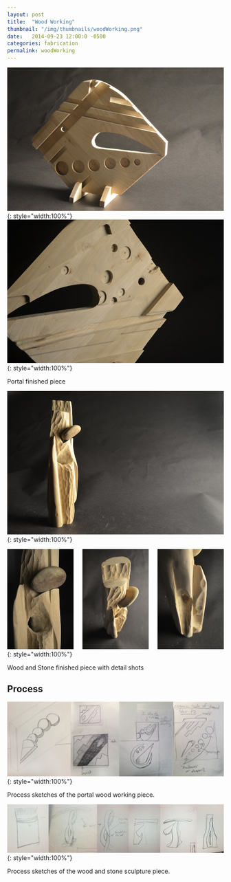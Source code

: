 ```yaml
---
layout: post
title:  "Wood Working"
thumbnail: "/img/thumbnails/woodWorking.png"
date:   2014-09-23 12:00:0 -0500
categories: fabrication
permalink: woodWorking
---
```


![Portal View 1](../img/woodWorking/woodWorkingPortal.png){: style="width:100%"}
![Portal View 2](../img/woodWorking/woodWorkingPortal2.png){: style="width:100%"}

Portal finished piece

![Wood and Stone View 1](../img/woodWorking/woodWorkingStone.png){: style="width:100%"}

![Wood and Stone Details](../img/woodWorking/woodWorkingStoneDetails.png){: style="width:100%"}

Wood and Stone finished piece with detail shots

## Process

![Portal Sketches](../img/woodWorking/woodWorkingPortalSketches.png){: style="width:100%"}

Process sketches of the portal wood working piece.

![Portal Sketches](../img/woodWorking/woodWorkingStoneSketches.png){: style="width:100%"}

Process sketches of the wood and stone sculpture piece.
